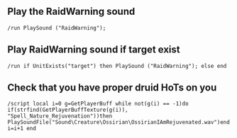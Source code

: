 ## Play the RaidWarning sound
```
/run PlaySound ("RaidWarning");
```


## Play RaidWarning sound if target exist
```
/run if UnitExists("target") then PlaySound ("RaidWarning"); else end
```


## Check that you have proper druid HoTs on you
```
/script local i=0 g=GetPlayerBuff while not(g(i) == -1)do if(strfind(GetPlayerBuffTexture(g(i)), "Spell_Nature_Rejuvenation"))then PlaySoundFile("Sound\Creature\Ossirian\OssirianIAmRejuvenated.wav")end i=i+1 end
```